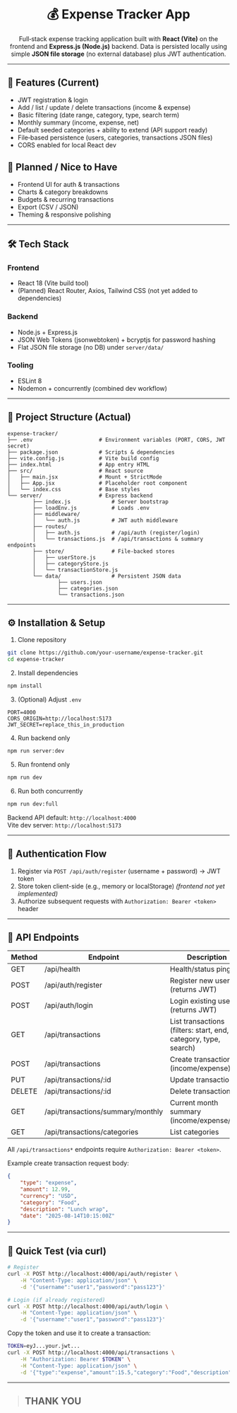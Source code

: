 <div align="center">

# 💰 Expense Tracker App

Full‑stack expense tracking application built with **React (Vite)** on the frontend and **Express.js (Node.js)** backend. Data is persisted locally using simple **JSON file storage** (no external database) plus JWT authentication.

</div>

---

## 🚀 Features (Current)

- JWT registration & login
- Add / list / update / delete transactions (income & expense)
- Basic filtering (date range, category, type, search term)
- Monthly summary (income, expense, net)
- Default seeded categories + ability to extend (API support ready)
- File‑based persistence (users, categories, transactions JSON files)
- CORS enabled for local React dev

## 🧭 Planned / Nice to Have

- Frontend UI for auth & transactions
- Charts & category breakdowns
- Budgets & recurring transactions
- Export (CSV / JSON)
- Theming & responsive polishing

---

## 🛠️ Tech Stack

### Frontend
- React 18 (Vite build tool)
- (Planned) React Router, Axios, Tailwind CSS (not yet added to dependencies)

### Backend
- Node.js + Express.js
- JSON Web Tokens (jsonwebtoken) + bcryptjs for password hashing
- Flat JSON file storage (no DB) under `server/data/`

### Tooling
- ESLint 8
- Nodemon + concurrently (combined dev workflow)

---

## 📂 Project Structure (Actual)

```
expense-tracker/
├── .env                     # Environment variables (PORT, CORS, JWT secret)
├── package.json             # Scripts & dependencies
├── vite.config.js           # Vite build config
├── index.html               # App entry HTML
├── src/                     # React source
│   ├── main.jsx             # Mount + StrictMode
│   ├── App.jsx              # Placeholder root component
│   └── index.css            # Base styles
└── server/                  # Express backend
		├── index.js             # Server bootstrap
		├── loadEnv.js           # Loads .env
		├── middleware/
		│   └── auth.js          # JWT auth middleware
		├── routes/
		│   ├── auth.js          # /api/auth (register/login)
		│   └── transactions.js  # /api/transactions & summary endpoints
		├── store/               # File-backed stores
		│   ├── userStore.js
		│   ├── categoryStore.js
		│   └── transactionStore.js
		└── data/                # Persistent JSON data
				├── users.json
				├── categories.json
				└── transactions.json
```

---

## ⚙️ Installation & Setup

1. Clone repository
```bash
git clone https://github.com/your-username/expense-tracker.git
cd expense-tracker
```
2. Install dependencies
```bash
npm install
```
3. (Optional) Adjust `.env`
```env
PORT=4000
CORS_ORIGIN=http://localhost:5173
JWT_SECRET=replace_this_in_production
```
4. Run backend only
```bash
npm run server:dev
```
5. Run frontend only
```bash
npm run dev
```
6. Run both concurrently
```bash
npm run dev:full
```

Backend API default: `http://localhost:4000`  
Vite dev server: `http://localhost:5173`

---

## 🔐 Authentication Flow

1. Register via `POST /api/auth/register` (username + password) → JWT token
2. Store token client-side (e.g., memory or localStorage) *(frontend not yet implemented)*
3. Authorize subsequent requests with `Authorization: Bearer <token>` header

---

## 🔗 API Endpoints

| Method | Endpoint                              | Description |
|--------|----------------------------------------|-------------|
| GET    | /api/health                            | Health/status ping |
| POST   | /api/auth/register                     | Register new user (returns JWT) |
| POST   | /api/auth/login                        | Login existing user (returns JWT) |
| GET    | /api/transactions                      | List transactions (filters: start, end, category, type, search) |
| POST   | /api/transactions                      | Create transaction (income/expense) |
| PUT    | /api/transactions/:id                  | Update transaction |
| DELETE | /api/transactions/:id                  | Delete transaction |
| GET    | /api/transactions/summary/monthly      | Current month summary (income/expense/net) |
| GET    | /api/transactions/categories           | List categories |

All `/api/transactions*` endpoints require `Authorization: Bearer <token>`.

Example create transaction request body:
```json
{
	"type": "expense",
	"amount": 12.99,
	"currency": "USD",
	"category": "Food",
	"description": "Lunch wrap",
	"date": "2025-08-14T10:15:00Z"
}
```

---

## 🧪 Quick Test (via curl)
```bash
# Register
curl -X POST http://localhost:4000/api/auth/register \
	-H "Content-Type: application/json" \
	-d '{"username":"user1","password":"pass123"}'

# Login (if already registered)
curl -X POST http://localhost:4000/api/auth/login \
	-H "Content-Type: application/json" \
	-d '{"username":"user1","password":"pass123"}'
```

Copy the token and use it to create a transaction:
```bash
TOKEN=eyJ...your.jwt...
curl -X POST http://localhost:4000/api/transactions \
	-H "Authorization: Bearer $TOKEN" \
	-H "Content-Type: application/json" \
	-d '{"type":"expense","amount":15.5,"category":"Food","description":"Sandwich"}'
```



---



> ## THANK YOU

